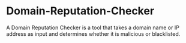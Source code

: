 # Domain-Reputation-Checker
A Domain Reputation Checker is a tool that takes a domain name or IP address as input and determines whether it is malicious or blacklisted.
